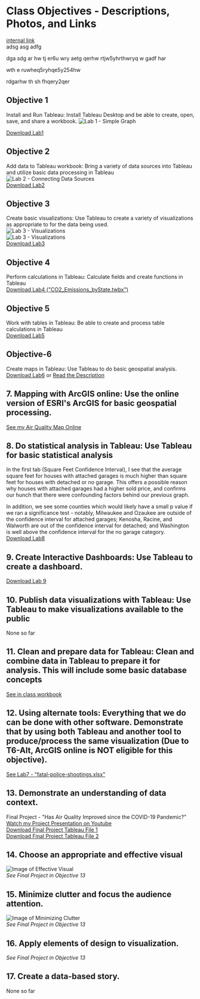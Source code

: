 # Class Objectives - Descriptions, Photos, and Links   

[internal link](#obj-1)  
adsg
asg
adfg

dga
sdg
ar
hw
tj
er6u
wry
aetg
qerhw
rtjw5yhrthwryq
w
gadf
har

wth
e
ruwheq5ryhqe5y254hw

rdgarhw
th
sh
fhqery2qer




       
## <a name = "obj_1"> </a>Objective 1  
Install and Run Tableau: Install Tableau Desktop and be able to create, open, save, and share a workbook.
![Lab 1 - Simple Graph](./images/Lab1_image.PNG)  

[Download Lab1](./tableau_workbooks/Lab1.twbx)  

## <a name = "obj_2"> </a>Objective 2  
Add data to Tableau workbook: Bring a variety of data sources into Tableau and utilize basic data processing in Tableau    
![Lab 2 - Connecting Data Sources](./images/Lab2_Data.PNG)  
[Download Lab2](./tableau_workbooks/Lab2.twbx) 

## Objective 3  
Create basic visualizations: Use Tableau to create a variety of visualizations as appropriate to for the data being used.    
![Lab 3 - Visualizations](./images/Lab3_Race.PNG)  
![Lab 3 - Visualizations](./images/Lab3_Weapons.PNG)  
[Download Lab3](./tableau_workbooks/Lab3.twbx)  


## Objective 4  
Perform calculations in Tableau: Calculate fields and create functions in Tableau    
[Download Lab4 ("CO2_Emissions_byState.twbx") ](./tableau_workbooks/CO2_Emissions_byState.twbx)  

## Objective 5  
Work with tables in Tableau: Be able to create and process table calculations in Tableau       
[Download Lab5](./tableau_workbooks/Lab5.twbx)  

## Objective-6  
Create maps in Tableau: Use Tableau to do basic geospatial analysis.     
[Download Lab6](./tableau_workbooks/Lab6.twbx) or [Read the Description](./documents/Lab6_Description.pdf)

## 7. Mapping with ArcGIS online: Use the online version of ESRI's ArcGIS for basic geospatial processing.   
[See my Air Quality Map Online](https://arcg.is/1rHu98)  

## 8. Do statistical analysis in Tableau: Use Tableau for basic statistical analysis      
In the first tab (Square Feet Confidence Interval), I see that the average square feet for houses with attached garages is much higher than square feet for houses with detached or no garage. This offers a possible reason why houses with attached garages had a higher sold price, and confirms our hunch that there were confounding factors behind our previous graph.

In addition, we see some counties which would likely have a small p value if we ran a significance test - notably, Milwaukee and Ozaukee are outside of the confidence interval for attached garages; Kenosha, Racine, and Walworth are out of the confidence interval for detached; and Washington is well above the confidence interval for the no garage category.   
[Download Lab8](./tableau_workbooks/Lab8.twbx)  

## 9. Create Interactive Dashboards: Use Tableau to create a dashboard.      
[Download Lab 9](./tableau_workbooks/Lab9.twbx)    

## 10. Publish data visualizations with Tableau: Use Tableau to make visualizations available to the public      
None so far  

## 11. Clean and prepare data for Tableau: Clean and combine data in Tableau to prepare it for analysis. This will include some basic database concepts      
[See in class workbook](./tableau_workbooks/InClass9-28.twbx)  

## 12. Using alternate tools: Everything that we do can be done with other software. Demonstrate that by using both Tableau and another tool to produce/process the same visualization (Due to T6-Alt, ArcGIS online is NOT eligible for this objective).       
[See Lab7 - "fatal-police-shootings.xlsx"](./documents/fatal-police-shootings.xlsx)  

## 13. Demonstrate an understanding of data context.  
Final Project - "Has Air Quality Improved since the COVID-19 Pandemic?"  
[Watch my Project Presentation on Youtube](https://youtu.be/pEjmn405S2U)  
[Download Final Project Tableau File 1](./tableau_workbooks/Final_Project.twbx)  
[Download Final Project Tableau File 2](./tableau_workbooks/Final_Joined.twbx)  

## 14. Choose an appropriate and effective visual   
![Image of Effective Visual](./images/AQI_Effective_Visual.PNG)  
*See Final Project in Objective 13*   

## 15. Minimize clutter and focus the audience attention.  
![Image of Minimizing Clutter](./images/AQI_Minimize_Clutter.PNG)  
*See Final Project in Objective 13*     

## 16. Apply elements of design to visualization.  
*See Final Project in Objective 13*   
 
## 17. Create a data-based story.  
None so far 
